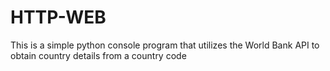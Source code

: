 # HTTP-WEB
This is a simple python console program that utilizes the World Bank API to obtain country details from a country code
